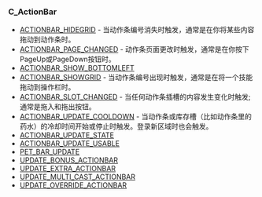 ### C\_ActionBar

* [ACTIONBAR\_HIDEGRID](https://wow.gamepedia.com/ACTIONBAR_HIDEGRID) - 当动作条编号消失时触发，通常是在你将某些内容拖动到动作条时。
* [ACTIONBAR\_PAGE\_CHANGED](https://wow.gamepedia.com/ACTIONBAR_PAGE_CHANGED) - 动作条页面更改时触发，通常是在你按下PageUp或PageDown按钮时。
* [ACTIONBAR\_SHOW\_BOTTOMLEFT](https://wow.gamepedia.com/ACTIONBAR_SHOW_BOTTOMLEFT)
* [ACTIONBAR\_SHOWGRID](https://wow.gamepedia.com/ACTIONBAR_SHOWGRID) - 当动作条编号出现时触发，通常是在将一个技能拖动到操作栏时。
* [ACTIONBAR\_SLOT\_CHANGED](https://wow.gamepedia.com/ACTIONBAR_SLOT_CHANGED) - 当任何动作条插槽的内容发生变化时触发;通常是拖入和拖出按钮。
* [ACTIONBAR\_UPDATE\_COOLDOWN](https://wow.gamepedia.com/ACTIONBAR_UPDATE_COOLDOWN) - 当动作条或库存槽（比如动作条里的药水）的冷却时间开始或停止时触发。登录新区域时也会触发。
* [ACTIONBAR\_UPDATE\_STATE](https://wow.gamepedia.com/ACTIONBAR_UPDATE_STATE)
* [ACTIONBAR\_UPDATE\_USABLE](https://wow.gamepedia.com/ACTIONBAR_UPDATE_USABLE)
* [PET\_BAR\_UPDATE](https://wow.gamepedia.com/PET_BAR_UPDATE)
* [UPDATE\_BONUS\_ACTIONBAR](https://wow.gamepedia.com/UPDATE_BONUS_ACTIONBAR)
* [UPDATE\_EXTRA\_ACTIONBAR](https://wow.gamepedia.com/UPDATE_EXTRA_ACTIONBAR)
* [UPDATE\_MULTI\_CAST\_ACTIONBAR](https://wow.gamepedia.com/UPDATE_MULTI_CAST_ACTIONBAR)
* [UPDATE\_OVERRIDE\_ACTIONBAR](https://wow.gamepedia.com/UPDATE_OVERRIDE_ACTIONBAR)



